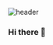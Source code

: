 ![header](https://capsule-render.vercel.app/api?type=waving&&color=0:79DAE8,100:2155CD&height=300&section=header&text=welcome!&fontSize=90)

### Hi there 👋

<!--
**JunseongHeo/JunseongHeo** is a ✨ _special_ ✨ repository because its `README.md` (this file) appears on your GitHub profile.

Here are some ideas to get you started:

- 🔭 I’m currently working on ...
- 🌱 I’m currently learning ...
- 👯 I’m looking to collaborate on ...
- 🤔 I’m looking for help with ...
- 💬 Ask me about ...
- 📫 How to reach me: ...
- 😄 Pronouns: ...
- ⚡ Fun fact: ...
-->
